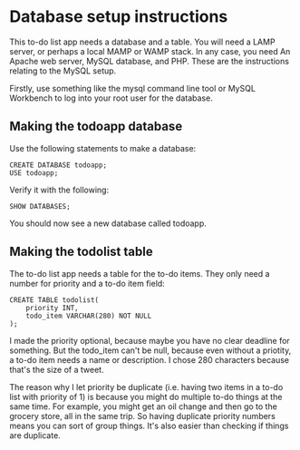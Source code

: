 # Database setup instructions

This to-do list app needs a database and a table. You will need a LAMP server, or perhaps a local MAMP or WAMP stack. In any case, you need An Apache web server, MySQL database, and PHP. These are the instructions relating to the MySQL setup.

Firstly, use something like the mysql command line tool or MySQL Workbench to log into your root user for the database.

## Making the todoapp database

Use the following statements to make a database:

```
CREATE DATABASE todoapp;
USE todoapp;
```

Verify it with the following:

```
SHOW DATABASES;
```

You should now see a new database called todoapp.

## Making the todolist table

The to-do list app needs a table for the to-do items. They only need a number for priority and a to-do item field:

```
CREATE TABLE todolist(
    priority INT,
    todo_item VARCHAR(280) NOT NULL
);
```

I made the priority optional, because maybe you have no clear deadline for something. But the todo_item can't be null, because even without a priotity, a to-do item needs a name or description. I chose 280 characters because that's the size of a tweet.

The reason why I let priority be duplicate (i.e. having two items in a to-do list with priority of 1) is because you might do multiple to-do things at the same time. For example, you might get an oil change and then go to the grocery store, all in the same trip. So having duplicate priority numbers means you can sort of group things. It's also easier than checking if things are duplicate.


